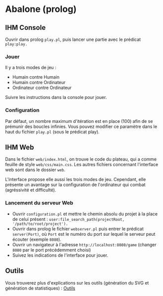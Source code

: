 # Abalone (prolog)

## IHM Console

Ouvrir dans prolog `play.pl`, puis lancer une partie avec le prédicat `play:play.`

### Jouer

Il y a trois modes de jeu :
- Humain contre Humain
- Humain contre Ordinateur
- Ordinateur contre Ordinateur

Suivre les instructions dans la console pour jouer.

### Configuration

Par défaut, un nombre maximum d'itération est en place (100) afin de se prémunir des boucles infinies.
Vous pouvez modifier ce paramètre dans le haut du fichier `play.pl` (sous le prédicat play).

## IHM Web

Dans le fichier `web/index.html`, on trouve le code du plateau, qui a comme feuille de style `web/css/main.css`.
Les autres fichiers concernant l'interface web sont dans le dossier `web`.

L'interface propose elle aussi les trois modes de jeu.
Cependant, elle présente un avantage sur la configuration de l'ordinateur qui combat (agréssivité et difficulté).

### Lancement du serveur Web

- Ouvrir `configuration.pl` et mettre le chemin absolu du projet à la place de celui présent : `user:file_search_path(projectRoot, '/path/to/root/project').`
- Ouvrir dans prolog le fichier `webserver.pl` puis entrer le prédicat `server(Port)`, où `Port` est le numéro du port sur lequel le serveur peut écouter (exemple `8080`).
- Ouvrir un navigateur à l'adresse `http://localhost:8080/game` (changer `8080` par le port précédemment choisi)
- Suivez les indications de l'interface pour jouer.

## Outils

Vous trouverez plus d'explications sur les outils (génération du SVG et génération de statistiques) : [Outils](tools/README.md)